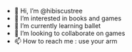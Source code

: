 - 👋 Hi, I’m @hibiscustree
- 👀 I’m interested in books and games
- 🌱 I’m currently learning ballet
- 💞️ I’m looking to collaborate on games
- 📫 How to reach me : use your arm

<!---
hibiscustree/hibiscustree is a ✨ special ✨ repository because its `README.md` (this file) appears on your GitHub profile.
You can click the Preview link to take a look at your changes.
--->
